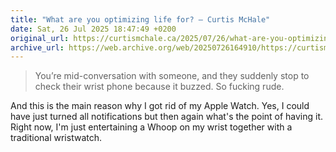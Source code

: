 ```yaml
---
title: "What are you optimizing life for? – Curtis McHale"
date: Sat, 26 Jul 2025 18:47:49 +0200
original_url: https://curtismchale.ca/2025/07/26/what-are-you-optimizing-life-for/
archive_url: https://web.archive.org/web/20250726164910/https://curtismchale.ca/2025/07/26/what-are-you-optimizing-life-for/
---
```


> You’re mid-conversation with someone, and they suddenly stop to check their wrist phone because it buzzed. So fucking rude.

And this is the main reason why I got rid of my Apple Watch. Yes, I could have just turned all notifications but then again what's the point of having it. Right now, I'm just entertaining a Whoop on my wrist together with a traditional wristwatch.
